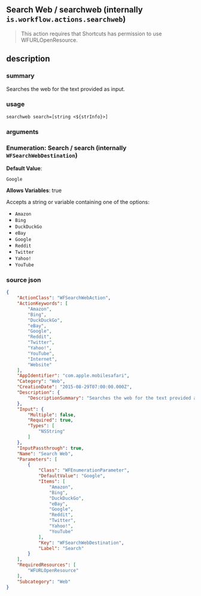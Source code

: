 
## Search Web / searchweb (internally `is.workflow.actions.searchweb`)


> This action requires that Shortcuts has permission to use WFURLOpenResource.


## description
### summary
Searches the web for the text provided as input.


### usage
`searchweb search=[string <${strInfo}>]`

### arguments
### Enumeration: Search / search (internally `WFSearchWebDestination`)
**Default Value**:
```
Google
```
**Allows Variables**: true



Accepts a string 
or variable
containing one of the options:

- `Amazon`
- `Bing`
- `DuckDuckGo`
- `eBay`
- `Google`
- `Reddit`
- `Twitter`
- `Yahoo!`
- `YouTube`

### source json

```json
{
	"ActionClass": "WFSearchWebAction",
	"ActionKeywords": [
		"Amazon",
		"Bing",
		"DuckDuckGo",
		"eBay",
		"Google",
		"Reddit",
		"Twitter",
		"Yahoo!",
		"YouTube",
		"Internet",
		"Website"
	],
	"AppIdentifier": "com.apple.mobilesafari",
	"Category": "Web",
	"CreationDate": "2015-08-29T07:00:00.000Z",
	"Description": {
		"DescriptionSummary": "Searches the web for the text provided as input."
	},
	"Input": {
		"Multiple": false,
		"Required": true,
		"Types": [
			"NSString"
		]
	},
	"InputPassthrough": true,
	"Name": "Search Web",
	"Parameters": [
		{
			"Class": "WFEnumerationParameter",
			"DefaultValue": "Google",
			"Items": [
				"Amazon",
				"Bing",
				"DuckDuckGo",
				"eBay",
				"Google",
				"Reddit",
				"Twitter",
				"Yahoo!",
				"YouTube"
			],
			"Key": "WFSearchWebDestination",
			"Label": "Search"
		}
	],
	"RequiredResources": [
		"WFURLOpenResource"
	],
	"Subcategory": "Web"
}
```
